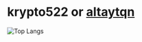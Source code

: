 # krypto522 or [altaytqn](https://sevncore.net)

![Top Langs](https://github-readme-stats.vercel.app/api/top-langs/?username=altaytqn&hide_progress=true)
